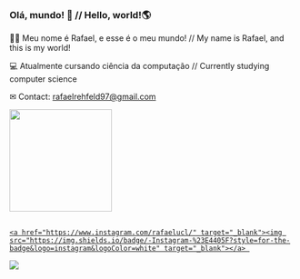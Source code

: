 ### Olá, mundo! 👋 // Hello, world!🌎
🧑🏻 Meu nome é Rafael, e esse é o meu mundo! //
    My name is Rafael, and this is my world!

💻 Atualmente cursando ciência da computação // Currently studying computer science

✉ Contact: rafaelrehfeld97@gmail.com

 <div>
  <a href="https://github.com/rehfeld13">
  <img height="180em" src="https://github-readme-stats.vercel.app/api?username=rehfeld13&show_icons=true&theme=dracula&include_all_commits=true&count_private=true"/>
</div>
  
  ##
 
<div> 
 
    <a href="https://www.instagram.com/rafaelucl/" target="_blank"><img src="https://img.shields.io/badge/-Instagram-%23E4405F?style=for-the-badge&logo=instagram&logoColor=white" target="_blank"></a> 
  <a href = "mailto:rafaelrehfeld97@gmail.com"><img src="https://img.shields.io/badge/-Gmail-%23333?style=for-the-badge&logo=gmail&logoColor=white" target="_blank"></a>
 
</div>
  
<!--
**rehfeld13/rehfeld13** is a ✨ _special_ ✨ repository because its `README.md` (this file) appears on your GitHub profile.

Here are some ideas to get you started:

- 🔭 I’m currently working on ...
- 🌱 I’m currently learning ...
- 👯 I’m looking to collaborate on ...
- 🤔 I’m looking for help with ...
- 💬 Ask me about ...
- 📫 How to reach me: ...
- 😄 Pronouns: ...
- ⚡ Fun fact: ...
-->
